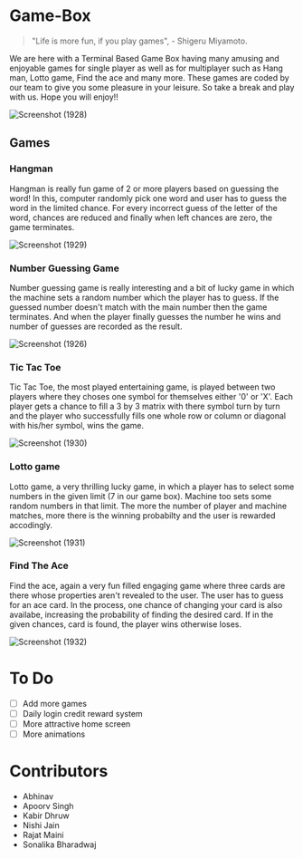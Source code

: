 # Game-Box

> "Life is more fun, if you play games", - Shigeru Miyamoto.

We are here with a Terminal Based Game Box having many amusing and enjoyable games for single player as well as for multiplayer such as Hang man, Lotto game, Find the ace and many more.
These games are coded by our team to give you some pleasure in your leisure.
So take a break and play with us.
Hope you will enjoy!!

![Screenshot (1928)](https://user-images.githubusercontent.com/34811605/124346874-f562c880-dbfe-11eb-9ea9-70618455e875.png)

## Games
### Hangman
Hangman is really fun game of 2 or more players based on guessing the word! In this, computer randomly pick one word and user has to guess the word in the limited chance. For every incorrect guess of the letter of the word, chances are reduced and finally when left chances are zero, the game terminates.

![Screenshot (1929)](https://user-images.githubusercontent.com/34811605/124346880-fb58a980-dbfe-11eb-8589-c57e2cd1b7e9.png)


### Number Guessing Game
Number guessing game is really interesting and a bit of lucky game in which the machine sets a random number which the player has to guess. If the guessed number doesn't match with the main number then the game terminates. And when the player finally guesses the number he wins and number of guesses are recorded as the result.

![Screenshot (1926)](https://user-images.githubusercontent.com/34811605/124346931-365add00-dbff-11eb-901f-b44da5980911.png)


### Tic Tac Toe
Tic Tac Toe, the most played entertaining game, is played between two players where they choses one symbol for themselves either '0' or 'X'. Each player gets a chance to fill a 3 by 3 matrix with there symbol turn by turn and the player who successfully fills one whole row or column or diagonal with his/her symbol, wins the game.

![Screenshot (1930)](https://user-images.githubusercontent.com/34811605/124346987-715d1080-dbff-11eb-98b4-1e113561f382.png)


### Lotto game
Lotto game, a very thrilling lucky game, in which a player has to select some numbers in the given limit (7 in our game box). Machine too sets some random numbers in that limit. The more the number of player and machine matches, more there is the winning probabilty and the user is rewarded accodingly. 

![Screenshot (1931)](https://user-images.githubusercontent.com/34811605/124347026-a0738200-dbff-11eb-9f78-aa9e1a30a1fc.png)


### Find The Ace
Find the ace, again a very fun filled engaging game where three cards are there whose properties aren't revealed to the user. The user has to guess for an ace card. In the process, one chance of changing your card is also availabe, increasing the probability of finding the desired card. If in the given chances, card is found, the player wins otherwise loses.

![Screenshot (1932)](https://user-images.githubusercontent.com/34811605/124347063-f34d3980-dbff-11eb-8905-596660287053.png)


# To Do
- [ ] Add more games
- [ ] Daily login credit reward system
- [ ] More attractive home screen
- [ ] More animations

# Contributors
- Abhinav
- Apoorv Singh
- Kabir Dhruw
- Nishi Jain
- Rajat Maini
- Sonalika Bharadwaj
